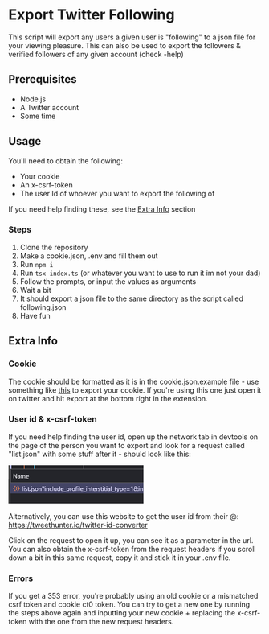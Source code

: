 # Export Twitter Following

This script will export any users a given user is "following" to a json file for your viewing pleasure.
This can also be used to export the followers & verified followers of any given account (check -help)

## Prerequisites

- Node.js
- A Twitter account
- Some time

## Usage

You'll need to obtain the following:
- Your cookie
- An x-csrf-token
- The user Id of whoever you want to export the following of

If you need help finding these, see the [Extra Info](#extra-info) section

### Steps
1. Clone the repository
2. Make a cookie.json, .env and fill them out
3. Run `npm i`
4. Run `tsx index.ts` (or whatever you want to use to run it im not your dad)
5. Follow the prompts, or input the values as arguments 
6. Wait a bit
7. It should export a json file to the same directory as the script called following.json
8. Have fun

## Extra Info

### Cookie 
The cookie should be formatted as it is in the cookie.json.example file - use something like [this](https://chromewebstore.google.com/detail/cookie-editor/hlkenndednhfkekhgcdicdfddnkalmdm) to export your cookie. If you're using this one just open it on twitter and hit export at the bottom right in the extension.

### User id & x-csrf-token
If you need help finding the user id, open up the network tab in devtools on the page of the person you want to export and look for a request called "list.json" with some stuff after it - should look like this: 

![list.json?include_profile_intersititial_type=1](example.png)

Alternatively, you can use this website to get the user id from their @: https://tweethunter.io/twitter-id-converter

Click on the request to open it up, you can see it as a parameter in the url. You can also obtain the x-csrf-token from the request headers if you scroll down a bit in this same request, copy it and stick it in your .env file.

### Errors

If you get a 353 error, you're probably using an old cookie or a mismatched csrf token and cookie ct0 token. You can try to get a new one by running the steps above again and inputting your new cookie + replacing the x-csrf-token with the one from the new request headers.
